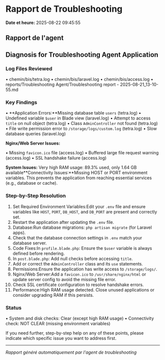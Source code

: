 # Rapport de Troubleshooting

**Date et heure:** 2025-08-22 09:45:55

## Rapport de l'agent

## Diagnosis for Troubleshooting Agent Application

### Log Files Reviewed

• chemin/bis/tetra.log
• chemin/bis/laravel.log
• chemin/bis/access.log
• reports/Troubleshooting Agent/Troubleshooting report - 2025-08-21_13-10-55.md

### Key Findings

• **Application Errors:**Missing database table `users` (tetra.log)
• Undefined variable `$user` in Blade view (laravel.log)
• Attempt to access `title` on null object (tetra.log)
• Class `AdminController` not found (tetra.log)
• File write permission error to `/storage/logs/custom.log` (tetra.log)
• Slow database queries (laravel.log)

**Nginx/Web Server Issues:**

• Missing `favicon.ico` file (access.log)
• Buffered large file request warning (access.log)
• SSL handshake failure (access.log)

**System Issues:** Very high RAM usage: 89.3% used, only 1.64 GB available**Connectivity Issues:**Missing HOST or PORT environment variables. This prevents the application from reaching essential services (e.g., database or cache).

### Step-by-Step Resolution

1. Set Required Environment Variables:Edit your `.env` file and ensure variables like `HOST`, `PORT`, `DB_HOST`, and `DB_PORT` are present and correctly set.
2. Restart the application after updating the `.env` file.
3. Database:Run database migrations: `php artisan migrate` (for Laravel apps).
4. Check that the database connection settings in `.env` match your database server.
5. Code Fixes:In `profile.blade.php`: Ensure the `$user` variable is always defined before rendering.
6. In `post.blade.php`: Add null checks before accessing `title`.
7. Add or correct the `AdminController` class and its `use` statements.
8. Permissions:Ensure the application has write access to `/storage/logs/`.
9. Nginx/Web Server:Add a `favicon.ico` to `/usr/share/nginx/html` or update server config to avoid the missing file error.
10. Check SSL certificate configuration to resolve handshake errors.
11. Performance:High RAM usage detected. Close unused applications or consider upgrading RAM if this persists.

### Status

• System and disk checks: Clear (except high RAM usage)
• Connectivity check: NOT CLEAR (missing environment variables)

If you need further, step-by-step help on any of these points, please indicate which specific issue you want to address first.

---
*Rapport généré automatiquement par l'agent de troubleshooting*

